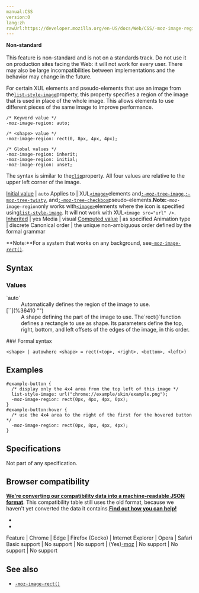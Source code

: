 ```yaml
---
manual:CSS
version:0
lang:zh
rawUrl:https://developer.mozilla.org/en-US/docs/Web/CSS/-moz-image-region
---
```






**Non-standard**<br></br>This feature is non-standard and is not on a standards track. Do not use it on production sites facing the Web: it will not work for every user. There may also be large incompatibilities between implementations and the behavior may change in the future.





For certain XUL elements and pseudo-elements that use an image from the[`list-style-image`](%29825 "The list-style-image CSS property specifies an image to be used as the list item marker. It is often more convenient to use the shorthand list-style.")property, this property specifies a region of the image that is used in place of the whole image. This allows elements to use different pieces of the same image to improve performance.


```
/* Keyword value */
-moz-image-region: auto;

/* <shape> value */
-moz-image-region: rect(0, 8px, 4px, 4px);

/* Global values */
-moz-image-region: inherit;
-moz-image-region: initial;
-moz-image-region: unset;
```


The syntax is similar to the[`clip`](%29392 "The clip CSS property defines what portion of an element is visible. The clip property applies only to absolutely positioned elements, that is elements with position:absolute or position:fixed.")property. All four values are relative to the upper left corner of the image.


[Initial value](%28552 "") | `auto` 
Applies to | XUL[`<image>`](%28330 "The <image> CSS data type represents a two-dimensional image. There are two kinds of images: plain images, referenced with a <url>, and dynamically-generated images, generated with <gradient> or element(). Images can be used with numerous CSS properties, such as background-image, border-image, content, cursor, and list-style-image.")elements and[`:-moz-tree-image`](%33094 "Activated by the properties attribute."),[`:-moz-tree-twisty`](%33101 "Activated by the properties attribute."), and[`:-moz-tree-checkbox`](%33091 "The documentation about this has not yet been written; please consider contributing!")pseudo-elements.**Note:**`-moz-image-region`only works with[`<image>`](%28330 "The <image> CSS data type represents a two-dimensional image. There are two kinds of images: plain images, referenced with a <url>, and dynamically-generated images, generated with <gradient> or element(). Images can be used with numerous CSS properties, such as background-image, border-image, content, cursor, and list-style-image.")elements where the icon is specified using[`list-style-image`](%29825 "The list-style-image CSS property specifies an image to be used as the list item marker. It is often more convenient to use the shorthand list-style."). It will not work with XUL`<image src="url" />`. 
[Inherited](%28555 "") | yes 
Media | visual 
[Computed value](%28556 "") | as specified 
Animation type | discrete 
Canonical order | the unique non-ambiguous order defined by the formal grammar 



**Note:**For a system that works on any background, see[`-moz-image-rect()`](%33022 "The -moz-image-rect value for CSS background-image lets you use a portion of a larger image as a background. This allows you to, for example, use different parts of one larger image as backgrounds in different parts of your content.").



## Syntax<a name="Syntax"></a>

### Values<a name="Values"></a>
<dl><dt id=''>`auto`</dt><dd>Automatically defines the region of the image to use.</dd><dt id=''>[`<shape>`](%36410 "")</dt><dd>A shape defining the part of the image to use. The`rect()`function defines a rectangle to use as shape. Its parameters define the top, right, bottom, and left offsets of the edges of the image, in this order.</dd></dl>
### Formal syntax<a name="Formal_syntax"></a>

```
<shape> | autowhere <shape> = rect(<top>, <right>, <bottom>, <left>)
```

## Examples<a name="Examples"></a>

```
#example-button {
  /* display only the 4x4 area from the top left of this image */
  list-style-image: url("chrome://example/skin/example.png");
  -moz-image-region: rect(0px, 4px, 4px, 0px);
}
#example-button:hover {
  /* use the 4x4 area to the right of the first for the hovered button */
  -moz-image-region: rect(0px, 8px, 4px, 4px);
}
```

## Specifications<a name="Specifications"></a>


Not part of any specification.


## Browser compatibility<a name="Browser_compatibility"></a>


**[We&#39;re converting our compatibility data into a machine-readable JSON format](%3344 "")**. This compatibility table still uses the old format, because we haven&#39;t yet converted the data it contains.**[Find out how you can help!](%3409 "")**


* 
* 

Feature | Chrome | Edge | Firefox (Gecko) | Internet Explorer | Opera | Safari 
Basic support | No support | No support | (Yes)[-moz](%4489 "The name of this feature is prefixed with '-moz' as this browser considers it experimental") | No support | No support | No support 




## See also<a name="See_also"></a>

* [`-moz-image-rect()`](%33022 "The -moz-image-rect value for CSS background-image lets you use a portion of a larger image as a background. This allows you to, for example, use different parts of one larger image as backgrounds in different parts of your content.")



